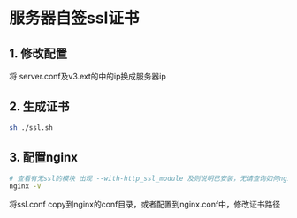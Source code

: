 # 服务器自签ssl证书

## 1. 修改配置
将 server.conf及v3.ext的中的ip换成服务器ip

## 2. 生成证书
```bash
sh ./ssl.sh
```

## 3. 配置nginx

```bash
# 查看有无ssl的模块 出现 --with-http_ssl_module 及则说明已安装，无请查询如何nginx 重新编译安装ssl模块
nginx -V
```

将ssl.conf copy到nginx的conf目录，或者配置到nginx.conf中，修改证书路径
